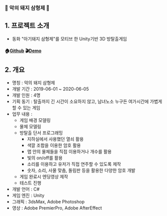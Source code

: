 ### 🐷 악의 돼지 삼형제 👿
## 1. 프로젝트 소개
+ 동화 "아기돼지 삼형제"를 모티브 한 Unity기반 3D 방탈출게임
#### 🏠[Github](https://github.com/MYCHCH515/capstone_project) 🎬[Demo](https://www.youtube.com/watch?v=u3ugGkJVLcc&list=LL&index=29) 

<!--🎤[졸업 논문](https://github.com/MYCHCH515/portfolio/files/7506607/_.3.pdf) -->

## 2. 개요
+ 명칭 : 악의 돼지 삼형제
+ 개발 기간 : 2019-06-01 ~ 2020-06-05
+ 개발 인원 : 4명
+ 기획 동기 : 탈출까지 긴 시간이 소요하지 않고, 남녀노소 누구든 여가시간에 가볍게 할 수 있는 게임
+ 업무 내용 :
  + 게임 배경 모델링 
  + 물체 모델링
  + 방탈출 단서 프로그래밍
    + 지하실에서 사용했던 열쇠 활용
    + 색깔 조합을 이용한 암호 활용
    + 맵 안의 물체들을 직접 이용하거나 개수를 활용
    + 빛의 on/off를 활용
    + 소리를 이용하고 유저가 직접 연주할 수 있도록 제작
    + 숫자, 소리, 사물 맞춤, 돌림판 등을 활용한 다양한 암호 개발
  + 게임 완료시 엔딩영상 제작
  + 테스트 진행
+ 개발 언어 : C#
+ 게임 엔진 : Unity
+ 그래픽 : 3dsMax, Adobe Photoshop
+ 영상 : Adobe PremierPro, Adobe AfterEffect


<!--
## 3. 기대효과 및 활용방안
## 3. 사용 예제

스크린 샷과 코드 예제를 통해 사용 방법을 자세히 설명합니다.

_더 많은 예제와 사용법은 [Wiki][wiki]를 참고하세요._

## 4. 정보

이름 – [@트위터 주소](https://twitter.com/dbader_org) – 이메일주소@example.com

XYZ 라이센스를 준수하며 ``LICENSE``에서 자세한 정보를 확인할 수 있습니다.

[https://github.com/yourname/github-link](https://github.com/dbader/)
-->
